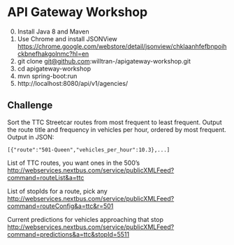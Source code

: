 # API Gateway Workshop

0. Install Java 8 and Maven
1. Use Chrome and install JSONView https://chrome.google.com/webstore/detail/jsonview/chklaanhfefbnpoihckbnefhakgolnmc?hl=en
1. git clone git@github.com:willtran-/apigateway-workshop.git
2. cd apigateway-workshop
2. mvn spring-boot:run
3. http://localhost:8080/api/v1/agencies/

## Challenge

Sort the TTC Streetcar routes from most frequent to least frequent. Output the route title and frequency in vehicles per hour, ordered by most frequent. Output in JSON:
```
[{"route":"501-Queen","vehicles_per_hour":10.3},...]
```

List of TTC routes, you want ones in the 500’s
http://webservices.nextbus.com/service/publicXMLFeed?command=routeList&a=ttc

List of stopIds for a route, pick any
http://webservices.nextbus.com/service/publicXMLFeed?command=routeConfig&a=ttc&r=501

Current predictions for vehicles approaching that stop
http://webservices.nextbus.com/service/publicXMLFeed?command=predictions&a=ttc&stopId=5511

